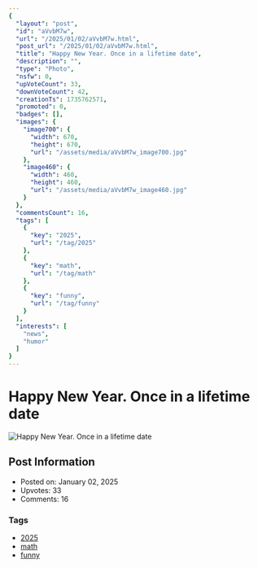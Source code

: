 ```yaml
---
{
  "layout": "post",
  "id": "aVvbM7w",
  "url": "/2025/01/02/aVvbM7w.html",
  "post_url": "/2025/01/02/aVvbM7w.html",
  "title": "Happy New Year. Once in a lifetime date",
  "description": "",
  "type": "Photo",
  "nsfw": 0,
  "upVoteCount": 33,
  "downVoteCount": 42,
  "creationTs": 1735762571,
  "promoted": 0,
  "badges": [],
  "images": {
    "image700": {
      "width": 670,
      "height": 670,
      "url": "/assets/media/aVvbM7w_image700.jpg"
    },
    "image460": {
      "width": 460,
      "height": 460,
      "url": "/assets/media/aVvbM7w_image460.jpg"
    }
  },
  "commentsCount": 16,
  "tags": [
    {
      "key": "2025",
      "url": "/tag/2025"
    },
    {
      "key": "math",
      "url": "/tag/math"
    },
    {
      "key": "funny",
      "url": "/tag/funny"
    }
  ],
  "interests": [
    "news",
    "humor"
  ]
}
---
```


# Happy New Year. Once in a lifetime date

![Happy New Year. Once in a lifetime date](/assets/media/aVvbM7w_image700.jpg)

## Post Information

- Posted on: January 02, 2025
- Upvotes: 33
- Comments: 16

### Tags

- [2025](/tag/2025)
- [math](/tag/math)
- [funny](/tag/funny)
